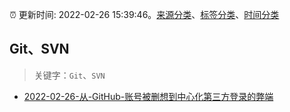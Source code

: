 :alarm_clock: 更新时间: 2022-02-26 15:39:46。[来源分类](../README.md)、[标签分类](../TAGS.md)、[时间分类](../TIMELINE.md)

## Git、SVN


> 关键字：`Git`、`SVN`



- [2022-02-26-从-GitHub-账号被删想到中心化第三方登录的弊端](https://www.v2ex.com/t/836607) 